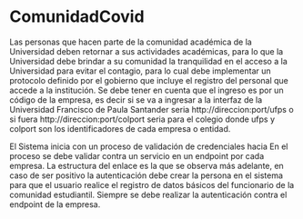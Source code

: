 # ComunidadCovid

<p>Las personas que hacen parte de la comunidad académica de la Universidad deben retornar a sus
actividades académicas, para lo que la Universidad debe brindar a su comunidad la tranquilidad en
el acceso a la Universidad para evitar el contagio, para lo cual debe implementar un protocolo
definido por el gobierno que incluye el registro del personal que accede a la institución. Se debe
tener en cuenta que el ingreso es por un código de la empresa, es decir si se va a ingresar a la interfaz
de la Universidad Francisco de Paula Santander seria http://direccion:port/ufps o si fuera
http://direccion:port/colport seria para el colegio donde ufps y colport son los identificadores de
cada empresa o entidad.</p>
<p>
El Sistema inicia con un proceso de validación de credenciales hacia
En el proceso se debe validar contra un servicio en un
endpoint por cada empresa. La estructura del enlace es la
que se observa más adelante, en caso de ser positivo la
autenticación debe crear la persona en el sistema para que
el usuario realice el registro de datos básicos del funcionario
de la comunidad estudiantil. Siempre se debe realizar la
autenticación contra el endpoint de la empresa.</p>
